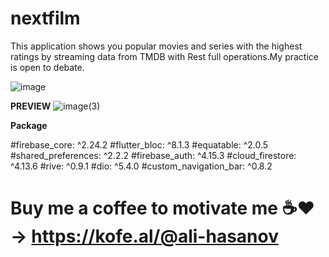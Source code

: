 # nextfilm
This application shows you popular movies and series with the highest ratings by streaming data from TMDB with Rest full operations.My practice is open to debate.

![image](https://github.com/Rokobot/nextfilm/assets/117278851/a14fa564-21cd-4eb0-9aff-886185644e83)

__PREVIEW__
![image(3)](https://github.com/Rokobot/nextfilm/assets/117278851/c31dfccf-948f-4da0-974e-e8358e355bf4)

__Package__

#firebase_core: ^2.24.2
#flutter_bloc: ^8.1.3
#equatable: ^2.0.5
#shared_preferences: ^2.2.2
#firebase_auth: ^4.15.3
#cloud_firestore: ^4.13.6
#rive: ^0.9.1
#dio: ^5.4.0
#custom_navigation_bar: ^0.8.2


# Buy me a coffee to motivate me ☕❤️ ->  https://kofe.al/@ali-hasanov
